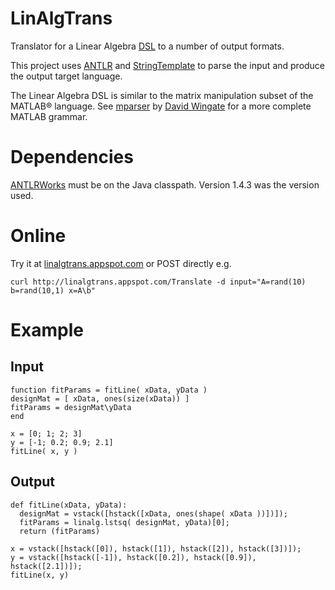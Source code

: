 LinAlgTrans
===========

Translator for a Linear Algebra
[DSL](http://en.wikipedia.org/wiki/Domain-specific_language) to a 
number of output formats. 

This project uses 
[ANTLR](http://www.antlr.org) and
[StringTemplate](http://www.stringtemplate.org) to parse the input 
and produce the output target language.

The Linear Algebra DSL is similar to the matrix manipulation 
subset of the MATLAB&reg; language.  See
[mparser](http://www.mathworks.de/matlabcentral/fileexchange/32769-mparser)
by [David Wingate](http://www.mit.edu/~wingated/resources.html) for a more
complete MATLAB grammar.  

Dependencies
============
[ANTLRWorks](http://www.antlr.org/works/index.html) must be on the Java
classpath.  Version 1.4.3 was the version used.

Online
======
Try it at [linalgtrans.appspot.com](http://linalgtrans.appspot.com) or POST
directly e.g.

    curl http://linalgtrans.appspot.com/Translate -d input="A=rand(10) b=rand(10,1) x=A\b"

Example
=======

Input
-----
    function fitParams = fitLine( xData, yData )
    designMat = [ xData, ones(size(xData)) ]
    fitParams = designMat\yData
    end
    
    x = [0; 1; 2; 3]
    y = [-1; 0.2; 0.9; 2.1]
    fitLine( x, y )
    
Output
------
    def fitLine(xData, yData):
      designMat = vstack([hstack([xData, ones(shape( xData ))])]);
      fitParams = linalg.lstsq( designMat, yData)[0];
      return (fitParams)

    x = vstack([hstack([0]), hstack([1]), hstack([2]), hstack([3])]);
    y = vstack([hstack([-1]), hstack([0.2]), hstack([0.9]),
    hstack([2.1])]);
    fitLine(x, y)
